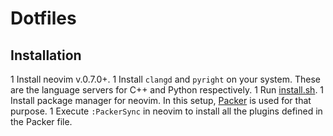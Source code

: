 # Dotfiles

## Installation

1 Install neovim v.0.7.0+.
1 Install `clangd` and `pyright` on your system. These are the language servers for C++ and Python respectively.
1 Run [install.sh](/install.sh).
1 Install package manager for neovim. In this setup, [Packer](https://github.com/wbthomason/packer.nvim#quickstart) is used for that purpose.
1 Execute `:PackerSync` in neovim to install all the plugins defined in the Packer file.
